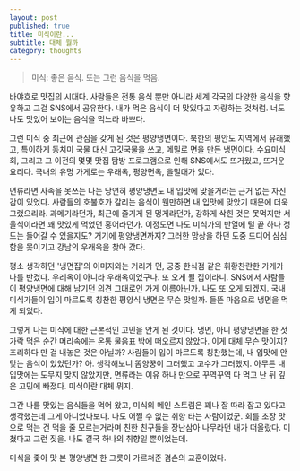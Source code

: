 ```yaml
---
layout: post
published: true
title: 미식이란...
subtitle: 대체 뭘까
category: thoughts
---
```


>  미식: 좋은 음식. 또는 그런 음식을 먹음.

 바야흐로 맛집의 시대다. 사람들은 전통 음식 뿐만 아니라 세계 각국의
 다양한 음식을 향유하고 그걸 SNS에서 공유한다. 내가 먹은 음식이 더
 맛있다고 자랑하는 것처럼. 너도 나도 맛있어 보이는 음식을 먹느라
 바쁘다.

 그런 미식 중 최근에 관심을 갖게 된 것은 평양냉면이다. 북한의 평안도
 지역에서 유래했고, 특이하게 동치미 국물 대신 고깃국물을 쓰고, 메밀로
 면을 만든 냉면이다. 수요미식회, 그리고 그 이전의 몇몇 맛집 탐방
 프로그램으로 인해 SNS에서도 뜨거웠고, 뜨거운 요리다. 국내의 유명
 가게로는 우래옥, 평양면옥, 을밀대가 있다.

 면류라면 사족을 못쓰는 나는 당연히 평양냉면도 내 입맛에 맞을거라는
 근거 없는 자신감이 있었다. 사람들의 호불호가 갈리는 음식이 웬만하면
 내 입맛에 맞았기 때문에 더욱 그랬으리라. 과메기라던가, 최근에 즐기게
 된 멍게라던가, 강하게 삭힌 것은 못먹지만 서울식이라면 꽤 맛있게
 먹었던 홍어라던가. 이정도면 나도 미식가의 반열에 털 끝 하나 정도는
 들어갈 수 있을지도? 거기에 평양냉면까지? 그러한 망상을 하던 도중
 드디어 심심함을 못이기고 강남의 우래옥을 찾아 갔다.

 평소 생각하던 '냉면집'의 이미지와는 거리가 먼, 궁중 한식점 같은
 휘황찬란한 가게가 나를 반겼다. 우레옥이 아니라 우래옥이었구나. 또
 오게 될 집이라니. SNS에서 사람들이 평양냉면에 대해 남기던 의견
 그대로인 가게 이름아닌가. 나도 또 오게 되겠지. 국내 미식가들이 입이
 마르도록 칭찬한 평양식 냉면은 무슨 맛일까. 들뜬 마음으로 냉면을 먹게
 되었다.

 그렇게 나는 미식에 대한 근본적인 고민을 안게 된 것이다. 냉면, 아니
 평양냉면을 한 젓가락 먹은 순간 머리속에는 온통 물음표 밖에 떠오르지
 않았다. 이게 대체 무슨 맛이지? 조리하다 만 걸 내놓은 것은 아닐까?
 사람들이 입이 마르도록 칭찬했는데, 내 입맛에 안 맞는 음식이 있었던가?
 아. 생각해보니 똠양꿍이 그러했고 고수가 그러했지. 아무튼 내 입맛에는
 도무지 맞지 않았지만, 면류라는 이유 하나 만으로 꾸역꾸역 다 먹고 난
 뒤 깊은 고민에 빠졌다. 미식이란 대체 뭐지.

 그간 나름 맛있는 음식들을 먹어 왔고, 미식의 메인 스트림은 꽤나 잘
 따라 잡고 있다고 생각했는데 그게 아니었나보다. 나도 어쩔 수 없는 취향
 타는 사람이었군. 회를 초장 맛으로 먹는 건 먹을 줄 모르는거라며 친한
 친구들을 장난삼아 나무라던 내가 떠올랐다. 미쳤다고 그런 짓을. 나도
 결국 하나의 취향일 뿐이었는데.

 미식을 좇아 맛 본 평양냉면 한 그릇이 가르쳐준 겸손의 교훈이었다.
